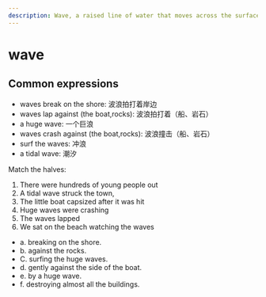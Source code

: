 ```yaml
---
description: Wave, a raised line of water that moves across the surface of the sea, ocean, etc. (海浪；波浪；波涛)
---
```


# wave

## Common expressions

- waves break on the shore: 波浪拍打着岸边
- waves lap against (the boat,rocks): 波浪拍打着（船、岩石）
- a huge wave: 一个巨浪
- waves crash against (the boat,rocks): 波浪撞击（船、岩石）
- surf the waves: 冲浪
- a tidal wave: 潮汐

Match the halves:

1. There were hundreds of young people out
2. A tidal wave struck the town,
3. The little boat capsized after it was hit
4. Huge waves were crashing
5. The waves lapped
6. We sat on the beach watching the waves

- a. breaking on the shore.
- b. against the rocks.
- C. surfing the huge waves.
- d. gently against the side of the boat.
- e. by a huge wave.
- f. destroying almost all the buildings.
